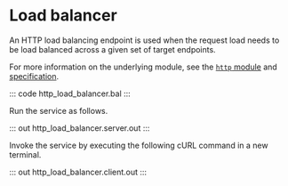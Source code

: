 # Load balancer

An HTTP load balancing endpoint is used when the request load needs to be load balanced across a given  set of target endpoints.

For more information on the underlying module,  see the [`http` module](https://lib.ballerina.io/ballerina/http/latest/) 
and [specification](https://ballerina.io/spec/http/#2417-load-balance). 

::: code http_load_balancer.bal :::

Run the service as follows.

::: out http_load_balancer.server.out :::

Invoke the service by executing the following cURL command in a new terminal.

::: out http_load_balancer.client.out :::
